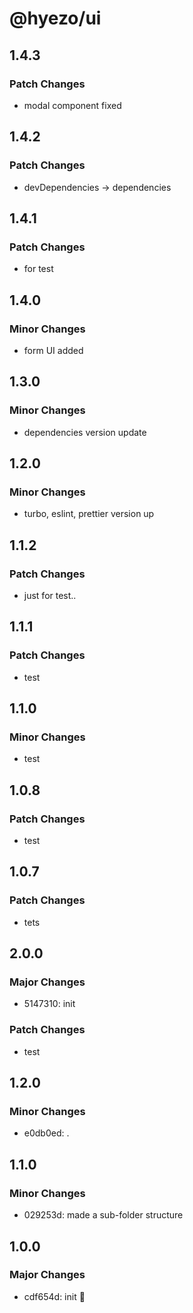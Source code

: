# @hyezo/ui

## 1.4.3

### Patch Changes

- modal component fixed

## 1.4.2

### Patch Changes

- devDependencies -> dependencies

## 1.4.1

### Patch Changes

- for test

## 1.4.0

### Minor Changes

- form UI added

## 1.3.0

### Minor Changes

- dependencies version update

## 1.2.0

### Minor Changes

- turbo, eslint, prettier version up

## 1.1.2

### Patch Changes

- just for test..

## 1.1.1

### Patch Changes

- test

## 1.1.0

### Minor Changes

- test

## 1.0.8

### Patch Changes

- test

## 1.0.7

### Patch Changes

- tets

## 2.0.0

### Major Changes

- 5147310: init

### Patch Changes

- test

## 1.2.0

### Minor Changes

- e0db0ed: .

## 1.1.0

### Minor Changes

- 029253d: made a sub-folder structure

## 1.0.0

### Major Changes

- cdf654d: init 🧤
